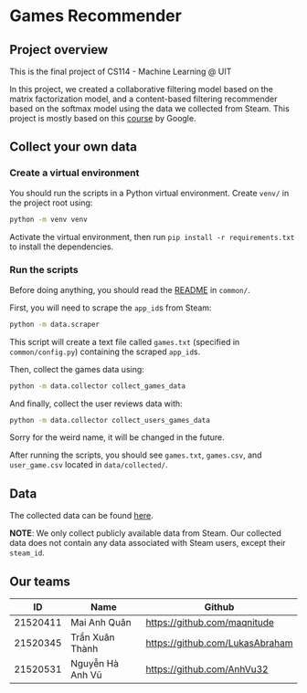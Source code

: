 # Games Recommender
## Project overview
This is the final project of CS114 - Machine Learning @ UIT

In this project, we created a collaborative filtering model based on the matrix factorization model, and a content-based filtering recommender based on the softmax model using the data we collected from Steam.
This project is mostly based on this [course](https://developers.google.com/machine-learning/recommendation/) by Google.

## Collect your own data
### Create a virtual environment
You should run the scripts in a Python virtual environment. Create `venv/` in the project root using:
```bash
python -m venv venv
```
Activate the virtual environment, then run `pip install -r requirements.txt` to install the dependencies.

### Run the scripts
Before doing anything, you should read the [README](https://github.com/maqnitude/games-recommender/blob/master/common/README.md) in `common/`.

First, you will need to scrape the `app_id`s from Steam:
```bash
python -m data.scraper
```
This script will create a text file called `games.txt` (specified in `common/config.py`) containing the scraped `app_id`s.

Then, collect the games data using:
```bash
python -m data.collector collect_games_data
```
And finally, collect the user reviews data with:
```bash
python -m data.collector collect_users_games_data
```
Sorry for the weird name, it will be changed in the future.

After running the scripts, you should see `games.txt`, `games.csv`, and `user_game.csv` located in `data/collected/`.

## Data
The collected data can be found [here](https://drive.google.com/drive/folders/1pAoRBzDp_FkVgdMPweaNPEXSmBU3fmOD?usp=sharing).

**NOTE**: We only collect publicly available data from Steam. Our collected data does not contain any data associated with Steam users, except their `steam_id`.

## Our teams
| ID | Name | Github |
| -- | ---- | ------ |
| 21520411 | Mai Anh Quân | https://github.com/maqnitude |
| 21520345 | Trần Xuân Thành | https://github.com/LukasAbraham |
| 21520531 | Nguyễn Hà Anh Vũ | https://github.com/AnhVu32 |

